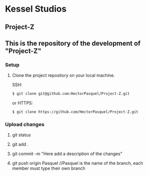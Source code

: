# Kessel Studios

## Project-Z

## This is the repository of the development of "Project-Z"


### Setup

1. Clone the project repository on your local machine.

	SSH:

	```bash
	$ git clone git@github.com:HectorPasquel/Project-Z.git
	```

	or HTTPS:
	```bash
	$ git clone https://github.com/HectorPasquel/Project-Z.git
	```
 
 ### Upload changes
 1. git status
 
 2. git add .
 
 3. git commit -m "Here add a description of the changes"
 
 4. git push origin Pasquel         //Pasquel is the name of the branch, each member must type their own branch
